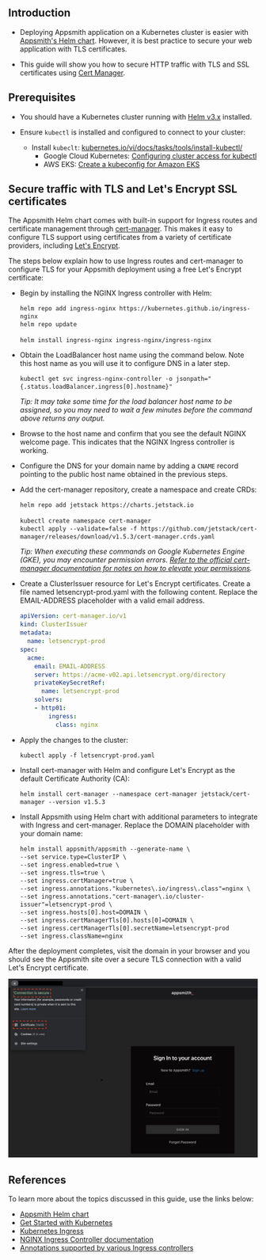 ## Introduction

- Deploying Appsmith application on a Kubernetes cluster is easier with [Appsmith's Helm chart](). However, it is best practice to secure your web application with TLS certificates.

- This guide will show you how to secure HTTP traffic with TLS and SSL certificates using [Cert Manager](https://cert-manager.io/).

## Prerequisites

- You should have a Kubernetes cluster running with [Helm v3.x](https://helm.sh/docs/intro/install/) installed.

- Ensure `kubectl` is installed and configured to connect to your cluster:
  - Install `kubeclt`: [kubernetes.io/vi/docs/tasks/tools/install-kubectl/](https://kubernetes.io/vi/docs/tasks/tools/install-kubectl/)
    - Google Cloud Kubernetes: [Configuring cluster access for kubectl](https://cloud.google.com/kubernetes-engine/docs/how-to/cluster-access-for-kubectl)
    - AWS EKS: [Create a kubeconfig for Amazon EKS](https://docs.aws.amazon.com/eks/latest/userguide/create-kubeconfig.html)

## Secure traffic with TLS and Let's Encrypt SSL certificates

The Appsmith Helm chart comes with built-in support for Ingress routes and certificate management through [cert-manager](https://github.com/jetstack/cert-manager). This makes it easy to configure TLS support using certificates from a variety of certificate providers, including [Let's Encrypt](https://letsencrypt.org/).

The steps below explain how to use Ingress routes and cert-manager to configure TLS for your Appsmith deployment using a free Let's Encrypt certificate:

- Begin by installing the NGINX Ingress controller with Helm:
  ```shell
  helm repo add ingress-nginx https://kubernetes.github.io/ingress-nginx
  helm repo update

  helm install ingress-nginx ingress-nginx/ingress-nginx
  ```

- Obtain the LoadBalancer host name using the command below. Note this host name as you will use it to configure DNS in a later step.
  ```
  kubectl get svc ingress-nginx-controller -o jsonpath="{.status.loadBalancer.ingress[0].hostname}"
  ```
  *Tip: It may take some time for the load balancer host name to be assigned, so you may need to wait a few minutes before the command above returns any output.*

- Browse to the host name and confirm that you see the default NGINX welcome page. This indicates that the NGINX Ingress controller is working.

- Configure the DNS for your domain name by adding a `CNAME` record pointing to the public host name obtained in the previous steps.

- Add the cert-manager repository, create a namespace and create CRDs:
  ```
  helm repo add jetstack https://charts.jetstack.io

  kubectl create namespace cert-manager
  kubectl apply --validate=false -f https://github.com/jetstack/cert-manager/releases/download/v1.5.3/cert-manager.crds.yaml
  ```
  *Tip: When executing these commands on Google Kubernetes Engine (GKE), you may encounter permission errors. [Refer to the official cert-manager documentation for notes on how to elevate your permissions](https://docs.cert-manager.io/en/latest/getting-started/install/kubernetes.html).*

- Create a ClusterIssuer resource for Let's Encrypt certificates. Create a file named letsencrypt-prod.yaml with the following content. Replace the EMAIL-ADDRESS placeholder with a valid email address.
  ```yaml
  apiVersion: cert-manager.io/v1
  kind: ClusterIssuer
  metadata:
    name: letsencrypt-prod
  spec:
    acme:
      email: EMAIL-ADDRESS
      server: https://acme-v02.api.letsencrypt.org/directory
      privateKeySecretRef:
        name: letsencrypt-prod
      solvers:
      - http01:
          ingress:
            class: nginx
  ```

- Apply the changes to the cluster:
  ```
  kubectl apply -f letsencrypt-prod.yaml
  ```

- Install cert-manager with Helm and configure Let's Encrypt as the default Certificate Authority (CA):
  ```
  helm install cert-manager --namespace cert-manager jetstack/cert-manager --version v1.5.3
  ```

- Install Appsmith using Helm chart with additional parameters to integrate with Ingress and cert-manager. Replace the DOMAIN placeholder with your domain name:
  ```
  helm install appsmith/appsmith --generate-name \
  --set service.type=ClusterIP \
  --set ingress.enabled=true \
  --set ingress.tls=true \
  --set ingress.certManager=true \
  --set ingress.annotations."kubernetes\.io/ingress\.class"=nginx \
  --set ingress.annotations."cert-manager\.io/cluster-issuer"=letsencrypt-prod \
  --set ingress.hosts[0].host=DOMAIN \
  --set ingress.certManagerTls[0].hosts[0]=DOMAIN \
  --set ingress.certManagerTls[0].secretName=letsencrypt-prod
  --set ingress.className=nginx
  ```

After the deployment completes, visit the domain in your browser and you should see the Appsmith site over a secure TLS connection with a valid Let's Encrypt certificate.

![Helm SSL Preview](https://github.com/appsmithorg/appsmith/raw/release/deploy/helm/images/helm-ssl-config.png)

## References

To learn more about the topics discussed in this guide, use the links below:

- [Appsmith Helm chart](https://github.com/appsmithorg/appsmith/blob/release/deploy/helm/README.md)
- [Get Started with Kubernetes](https://kubernetes.io/docs/setup/)
- [Kubernetes Ingress](https://kubernetes.io/docs/concepts/services-networking/ingress/)
- [NGINX Ingress Controller documentation](https://github.com/kubernetes/ingress/tree/master/controllers/nginx)
- [Annotations supported by various Ingress controllers](https://github.com/kubernetes/ingress/blob/master/docs/annotations.md)
